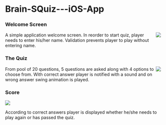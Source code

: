 # Brain-SQuiz---iOS-App

<div>

### Welcome Screen

<img align = "right" src="https://user-images.githubusercontent.com/22201958/42727490-b24fee82-8775-11e8-8451-11c6bd05701f.jpg">

A simple application welcome screen. In reorder to start quiz, player needs to enter his/her name. Validation prevents player to play without entering name.
</div>

<div>

### The Quiz


<img align="right" src = "https://user-images.githubusercontent.com/22201958/42727491-b25fdd2e-8775-11e8-99f7-0dd4cab819d8.jpg">

From pool of 20 questions, 5 questions are asked along with 4 options to choose from. With correct answer player is notified with a sound and on wrong answer swing animation is played.
</div>

<div>

### Score

<p >
<img src="https://user-images.githubusercontent.com/22201958/42727492-b26dd276-8775-11e8-8870-cff04b48b673.jpg">
</p>

According to correct answers player is displayed whether he/she needs to play again or has passed the quiz.
</div>

